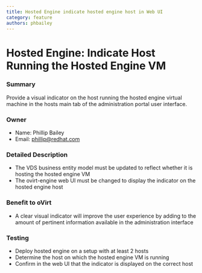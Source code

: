 ```yaml
---
title: Hosted Engine indicate hosted engine host in Web UI
category: feature
authors: phbailey
---
```


# Hosted Engine: Indicate Host Running the Hosted Engine VM

### Summary

Provide a visual indicator on the host running the hosted engine virtual machine in the hosts main tab of the administration portal user interface.

### Owner

*   Name: Phillip Bailey
*   Email: phillip@redhat.com

### Detailed Description

*   The VDS business entity model must be updated to reflect whether it is hosting the hosted engine VM
*   The ovirt-engine web UI must be changed to display the indicator on the hosted engine host

### Benefit to oVirt

*   A clear visual indicator will improve the user experience by adding to the amount of pertinent information available in the administration interface

### Testing

*   Deploy hosted engine on a setup with at least 2 hosts
*   Determine the host on which the hosted engine VM is running
*   Confirm in the web UI that the indicator is displayed on the correct host
